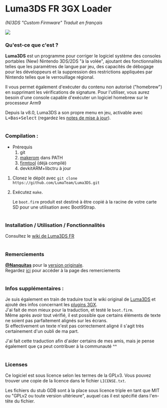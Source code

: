 # Luma3DS FR 3GX Loader
*(N)3DS "Custom Firmware" Traduit en français*

![](https://user-images.githubusercontent.com/60007836/228280451-ee9f10b8-afa9-4bdb-88b0-5615da23edb1.png)

### Qu'est-ce que c'est ?
**Luma3DS** est un programme pour corriger le logiciel système des consoles portables (New) Nintendo 3DS/2DS "à la volée", ajoutant des fonctionnalités telles que les paramètres de langue par jeu, des capacités de débogage pour les développeurs et la suppression des restrictions appliquées par Nintendo telles que le verrouillage régional.

Il vous permet également d'exécuter du contenu non autorisé ("homebrew") en supprimant les vérifications de signature.
Pour l'utiliser, vous aurez besoin d'une console capable d'exécuter un logiciel homebrew sur le processeur Arm9

Depuis la v8.0, Luma3DS a son propre menu en jeu, activable avec <kbd>L+Bas+Select</kbd> (regardez les [notes de mise à jour](https://github.com/LumaTeam/Luma3DS/releases/tag/v8.0)).

#
### Compilation :
* Prérequis
    1. git
    2. [makerom](https://github.com/jakcron/Project_CTR) dans PATH
    3. [firmtool](https://github.com/BlackFalcon1961/devkitpro-tools/releases/download/tools/firmtool.7z) (déjà compilé)
    4. devkitARM+libctru à jour
1. Clonez le dépôt avec `git clone https://github.com/LumaTeam/Luma3DS.git`
2. Exécutez `make`.

    Le `boot.firm` produit est destiné à être copié à la racine de votre carte SD pour une utilisation avec Boot9Strap.

#
### Installation / Utilisation / Fonctionnalités
Consultez le [wiki de Luma3DS FR](https://github.com/BlackFalcon1961/Luma3DS-FR-3GX-Loader/wiki)

#
### Remerciements
**[@Nanquitas](https://github.com/Nanquitas)** pour la [version originale](https://github.com/Nanquitas/Luma3DS).  
Regardez [ici](https://github.com/BlackFalcon1961/Luma3DS-FR-3GX-Loader/wiki/Remerciements) pour accéder à la page des remerciements

#

### Infos supplémentaires :
Je suis également en train de traduire tout le wiki original de [Luma3DS](https://github.com/LumaTeam/Luma3DS/wiki) et ajouté des infos concernant les [plugins 3GX](https://github.com/BlackFalcon1961/Luma3DS-FR-3GX-Loader/wiki/3GX-Loader).  
J'ai fait de mon mieux pour la traduction, et testé le `boot.firm`.  
Même après avoir tout vérifié, il est possible que certains éléments de texte ne soient pas parfaitement alignés sur les écrans.  
Si effectivement un texte n'est pas correctement aligné il s'agit très certainement d'un oubli de ma part.  

J'ai fait cette traduction afin d'aider certains de mes amis, mais je pense également que ça peut contribuer à la communauté ^^

#

### Licenses
Ce logiciel est sous licence selon les termes de la GPLv3.  Vous pouvez trouver une copie de la licence dans le fichier `LICENSE.txt`.

Les fichiers du stub GDB sont à la place sous licence triple en tant que MIT ou "GPLv2 ou toute version ultérieure", auquel cas il est spécifié dans l'en-tête du fichier.
